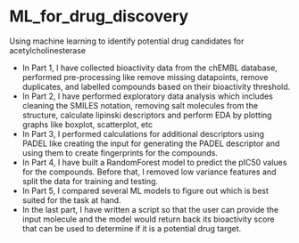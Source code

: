 # ML_for_drug_discovery
Using machine learning to identify potential drug candidates for acetylcholinesterase

* In Part 1, I have collected bioactivity data from the chEMBL database, performed pre-processing like remove missing datapoints, remove duplicates, and labelled compounds based on their bioactivity threshold.
* In Part 2, I have performed exploratory data analysis which includes cleaning the SMILES notation, removing salt molecules from the structure, calculate lipinski descriptors and perform EDA by plotting graphs like boxplot, scatterplot, etc
* In Part 3, I performed calculations for additional descriptors using PADEL like creating the input for generating the PADEL descriptor and using them to create fingerprints for the compounds.
* In Part 4, I have built a RandomForest model to predict the pIC50 values for the compounds. Before that, I removed low variance features and split the data for training and testing.
* In Part 5, I compared several ML models to figure out which is best suited for the task at hand.
* In the last part, I have written a script so that the user can provide the input molecule and the model would return back its bioactivity score that can be used to determine if it is a potential drug target.
